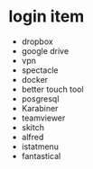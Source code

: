 # login item

- dropbox
- google drive
- vpn
- spectacle
- docker
- better touch tool
- posgresql
- Karabiner
- teamviewer
- skitch
- alfred
- istatmenu 
- fantastical